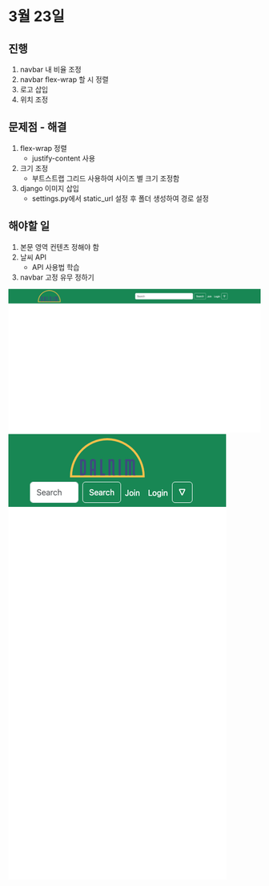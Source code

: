 # 3월 23일

## 진행
1. navbar 내 비율 조정
2. navbar flex-wrap 할 시 정렬
3. 로고 삽입
4. 위치 조정

## 문제점 - 해결
1. flex-wrap 정렬
    - justify-content 사용
2. 크기 조정
    - 부트스트랩 그리드 사용하여 사이즈 별 크기 조정함
3. django 이미지 삽입
    - settings.py에서 static_url 설정 후 폴더 생성하여 경로 설정

## 해야할 일
1. 본문 영역 컨텐츠 정해야 함
2. 날씨 API
    - API 사용법 학습
3. navbar 고정 유무 정하기

<img src="../img/230323_1.png">
<img src="../img/230323_2.png">